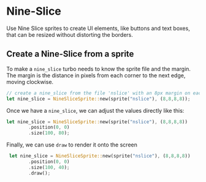 # Nine-Slice

Use Nine Slice sprites to create UI elements, like buttons and text boxes, that can be resized without distorting the borders.

## Create a Nine-Slice from a sprite

To make a `nine_slice` turbo needs to know the sprite file and the margin. The margin is the distance in pixels from each corner to the next edge, moving clockwise.

```rust
// create a nine_slice from the file 'nslice' with an 8px margin on each side
let nine_slice = NineSliceSprite::new(sprite("nslice"), (8,8,8,8)); 
```
Once we have a `nine_slice`, we can adjust the values directly like this:

```rust
let nine_slice = NineSliceSprite::new(sprite("nslice"), (8,8,8,8))
        .position(0, 0)
        .size(100, 80); 
```

Finally, we can use `draw` to render it onto the screen

```rust
 let nine_slice = NineSliceSprite::new(sprite("nslice"), (8,8,8,8))
        .position(0, 0)
        .size(100, 40);
        .draw();
```